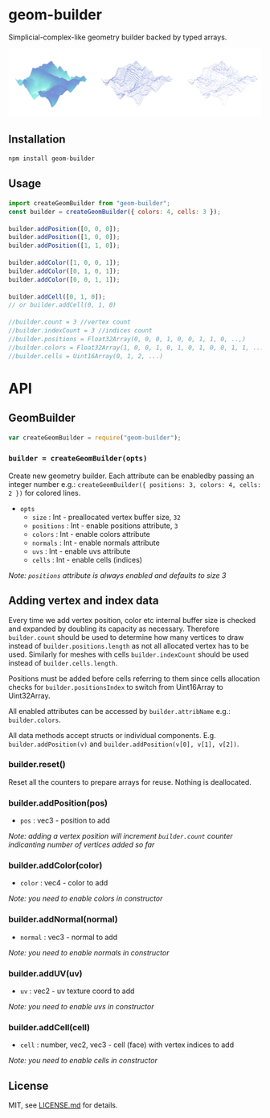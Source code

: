 # geom-builder

Simplicial-complex-like geometry builder backed by typed arrays.

![](screenshot.png)

## Installation

```bash
npm install geom-builder
```

## Usage

```js
import createGeomBuilder from "geom-builder";
const builder = createGeomBuilder({ colors: 4, cells: 3 });

builder.addPosition([0, 0, 0]);
builder.addPosition([1, 0, 0]);
builder.addPosition([1, 1, 0]);

builder.addColor([1, 0, 0, 1]);
builder.addColor([0, 1, 0, 1]);
builder.addColor([0, 0, 1, 1]);

builder.addCell([0, 1, 0]);
// or builder.addCell(0, 1, 0)

//builder.count = 3 //vertex count
//builder.indexCount = 3 //indices count
//builder.positions = Float32Array(0, 0, 0, 1, 0, 0, 1, 1, 0, ..,)
//builder.colors = Float32Array(1, 0, 0, 1, 0, 1, 0, 1, 0, 0, 1, 1, ...)
//builder.cells = Uint16Array(0, 1, 2, ...)
```

# API

## GeomBuilder

```js
var createGeomBuilder = require("geom-builder");
```

### `builder = createGeomBuilder(opts)`

Create new geometry builder. Each attribute can be enabledby passing an integer number e.g.: `createGeomBuilder({ positions: 3, colors: 4, cells: 2 })` for colored lines.

- `opts`
  - `size` : Int - preallocated vertex buffer size, `32`
  - `positions` : Int - enable positions attribute, `3`
  - `colors` : Int - enable colors attribute
  - `normals` : Int - enable normals attribute
  - `uvs` : Int - enable uvs attribute
  - `cells` : Int - enable cells (indices)

_Note: `positions` attribute is always enabled and defaults to size 3_

## Adding vertex and index data

Every time we add vertex position, color etc internal buffer size is checked and expanded by doubling its capacity as necessary. Therefore `builder.count` should be used to determine how many vertices to draw instead of `builder.positions.length` as not all allocated vertex has to be used. Similarly for meshes with cells `builder.indexCount` should be used instead of `builder.cells.length`.

Positions must be added before cells referring to them since cells allocation checks for `builder.positionsIndex` to switch from Uint16Array to Uint32Array.

All enabled attributes can be accessed by `builder.attribName` e.g.: `builder.colors`.

All data methods accept structs or individual components. E.g. `builder.addPosition(v)` and `builder.addPosition(v[0], v[1], v[2])`.

### builder.reset()

Reset all the counters to prepare arrays for reuse. Nothing is deallocated.

### builder.addPosition(pos)

- `pos` : vec3 - position to add

_Note: adding a vertex position will increment `builder.count` counter indicanting number of vertices added so far_

### builder.addColor(color)

- `color` : vec4 - color to add

_Note: you need to enable colors in constructor_

### builder.addNormal(normal)

- `normal` : vec3 - normal to add

_Note: you need to enable normals in constructor_

### builder.addUV(uv)

- `uv` : vec2 - uv texture coord to add

_Note: you need to enable uvs in constructor_

### builder.addCell(cell)

- `cell` : number, vec2, vec3 - cell (face) with vertex indices to add

_Note: you need to enable cells in constructor_

## License

MIT, see [LICENSE.md](http://github.com/vorg/geom-builder/blob/master/LICENSE.md) for details.
